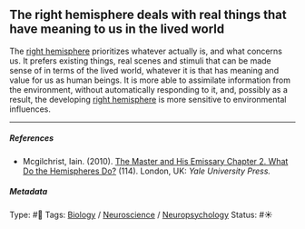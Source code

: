 ## The right hemisphere deals with real things that have meaning to us in the lived world

The [right hemisphere](Right%20hemisphere.md) prioritizes whatever actually is, and what concerns us. It prefers existing things, real scenes and stimuli that can be made sense of in terms of the lived world, whatever it is that has meaning and value for us as human beings. It is more able to assimilate information from the environment, without automatically responding to it, and, possibly as a result, the developing [right hemisphere](Right%20hemisphere.md) is more sensitive to environmental influences.

---

##### References

* Mcgilchrist, Iain. (2010). [The Master and His Emissary Chapter 2. What Do the Hemispheres Do?](The%20Master%20and%20His%20Emissary%20Chapter%202.%20What%20Do%20the%20Hemispheres%20Do%3F.md) (114). London, UK: *Yale University Press.*

##### Metadata

Type: #🔴 
Tags: [Biology]() / [Neuroscience](Neuroscience.md) / [Neuropsychology](Neuropsychology.md) 
Status: #☀️ 
